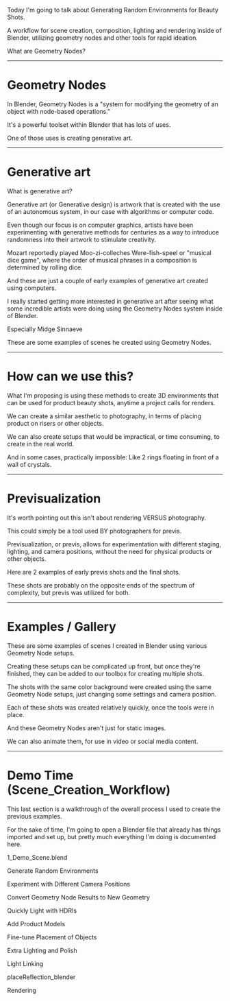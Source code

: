 <!-- # Generating Random Environments for Beauty Shots (GREBS) -->

<!-- # Intro -->
Today I'm going to talk about Generating Random Environments for Beauty Shots.

A workflow for scene creation, composition, lighting and rendering inside of Blender, utilizing geometry nodes and other tools for rapid ideation.

What are Geometry Nodes?

---

# Geometry Nodes


In Blender, Geometry Nodes is a "system for modifying the geometry of an object with node-based operations."

It's a powerful toolset within Blender that has lots of uses.

One of those uses is creating generative art.

---

# Generative art

What is generative art?

Generative art (or Generative design) is artwork that is created with the use of an autonomous system, in our case with algorithms or computer code.

Even though our focus is on computer graphics, artists have been experimenting with generative methods for centuries as a way to introduce randomness into their artwork to stimulate creativity.

Mozart reportedly played
Moo-zi-colleches Were-fish-speel
or "musical dice game", where the order of musical phrases in a composition is determined by rolling dice.

And these are just a couple of early examples of generative art created using computers.

I really started getting more interested in generative art after seeing what some incredible artists were doing using the Geometry Nodes system inside of Blender.

Especially Midge Sinnaeve

These are some examples of scenes he created using Geometry Nodes.

---

# How can we use this?

What I'm proposing is using these methods to create 3D environments that can be used for product beauty shots, anytime a project calls for renders.

We can create a similar aesthetic to photography, in terms of placing product on risers or other objects.

We can also create setups that would be impractical, or time consuming, to create in the real world.

And in some cases, practically impossible: Like 2 rings floating in front of a wall of crystals.

---

# Previsualization

It's worth pointing out this isn't about rendering VERSUS photography.

This could simply be a tool used BY photographers for previs.

Previsualization, or previs, allows for experimentation with different staging, lighting, and camera positions, without the need for physical products or other objects.

Here are 2 examples of early previs shots and the final shots.

These shots are probably on the opposite ends of the spectrum of complexity, but previs was utilized for both.

---

# Examples / Gallery

These are some examples of scenes I created in Blender using various Geometry Node setups.

Creating these setups can be complicated up front, but once they're finished, they can be added to our toolbox for creating multiple shots.

The shots with the same color background were created using the same Geometry Node setups, just changing some settings and camera position.

Each of these shots was created relatively quickly, once the tools were in place.

And these Geometry Nodes aren't just for static images.

We can also animate them, for use in video or social media content.

---

# Demo Time (Scene_Creation_Workflow)

This last section is a walkthrough of the overall process I used to create the previous examples.

For the sake of time, I'm going to open a Blender file that already has things imported and set up, but pretty much everything I'm doing is documented here.

1_Demo_Scene.blend

Generate Random Environments

Experiment with Different Camera Positions

Convert Geometry Node Results to New Geometry

Quickly Light with HDRIs

Add Product Models

Fine-tune Placement of Objects

Extra Lighting and Polish

Light Linking

placeReflection_blender

Rendering